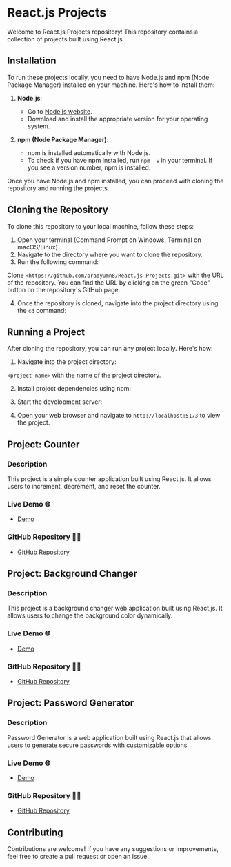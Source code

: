 # React.js Projects

Welcome to React.js Projects repository! This repository contains a collection of projects built using React.js.

## Installation

To run these projects locally, you need to have Node.js and npm (Node Package Manager) installed on your machine. Here's how to install them:

1. **Node.js**: 
   - Go to [Node.js website](https://nodejs.org/).
   - Download and install the appropriate version for your operating system.

2. **npm (Node Package Manager)**:
   - npm is installed automatically with Node.js.
   - To check if you have npm installed, run `npm -v` in your terminal. If you see a version number, npm is installed.

Once you have Node.js and npm installed, you can proceed with cloning the repository and running the projects.

## Cloning the Repository

To clone this repository to your local machine, follow these steps:

1. Open your terminal (Command Prompt on Windows, Terminal on macOS/Linux).
2. Navigate to the directory where you want to clone the repository.
3. Run the following command:


Clone `<https://github.com/pradyumn8/React.js-Projects.git>` with the URL of the repository. You can find the URL by clicking on the green "Code" button on the repository's GitHub page.

4. Once the repository is cloned, navigate into the project directory using the `cd` command:

## Running a Project

After cloning the repository, you can run any project locally. Here's how:

1. Navigate into the project directory:


 `<project-name>` with the name of the project directory.

2. Install project dependencies using npm:

3. Start the development server:


4. Open your web browser and navigate to `http://localhost:5173` to view the project.

## Project: Counter

### Description
This project is a simple counter application built using React.js. It allows users to increment, decrement, and reset the counter.

### Live Demo 🌐
- [Demo](https://counter-20.netlify.app/)

### GitHub Repository 👨‍💻
- [GitHub Repository](https://github.com/pradyumn8/React.js-Projects/tree/db856029b0476de9e3bb704f3e01c3a16a6b0c9c/Counter)

## Project: Background Changer

### Description
This project is a background changer web application built using React.js. It allows users to change the background color dynamically.

### Live Demo 🌐
- [Demo](https://backkground-changer.netlify.app/)

### GitHub Repository 👨‍💻
- [GitHub Repository](https://github.com/pradyumn8/React.js-Projects/tree/db856029b0476de9e3bb704f3e01c3a16a6b0c9c/BgChanger)

## Project: Password Generator

### Description
Password Generator is a web application built using React.js that allows users to generate secure passwords with customizable options.

### Live Demo 🌐
- [Demo](https://pwd-changerr.netlify.app/)

### GitHub Repository 👨‍💻
- [GitHub Repository](https://github.com/pradyumn8/React.js-Projects/tree/db856029b0476de9e3bb704f3e01c3a16a6b0c9c/pwdGenerator)

## Contributing

Contributions are welcome! If you have any suggestions or improvements, feel free to create a pull request or open an issue.




